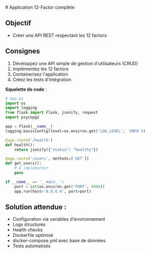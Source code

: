 # Application 12-Factor complète

## Objectif

- Créer une API REST respectant les 12 factors

## Consignes

1. Développez une API simple de gestion d'utilisateurs (CRUD)
2. Implémentez les 12 factors
3. Containerisez l'application
4. Créez les tests d'intégration

**Squelette de code** :
```python
# app.py
import os
import logging
from flask import Flask, jsonify, request
import psycopg2

app = Flask(__name__)
logging.basicConfig(level=os.environ.get('LOG_LEVEL', 'INFO'))

@app.route('/health')
def health():
    return jsonify({"status": "healthy"})

@app.route('/users', methods=['GET'])
def get_users():
    # À implémenter
    pass

if __name__ == '__main__':
    port = int(os.environ.get('PORT', 8080))
    app.run(host='0.0.0.0', port=port)
```

## Solution attendue :
- Configuration via variables d'environnement
- Logs structurés
- Health checks
- Dockerfile optimisé
- docker-compose.yml avec base de données
- Tests automatisés
